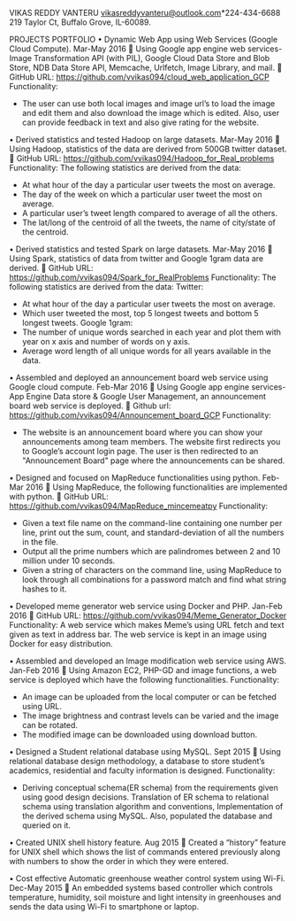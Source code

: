 VIKAS REDDY VANTERU
vikasreddyvanteru@outlook.com*224-434-6688
219 Taylor Ct, Buffalo Grove, IL-60089.

PROJECTS PORTFOLIO
•	Dynamic Web App using Web Services (Google Cloud Compute).		  Mar-May 2016
	Using Google app engine web services- Image Transformation API (with PIL), Google Cloud Data Store and Blob Store, NDB Data Store API, Memcache, Urlfetch, Image Library, and mail.
	GitHub URL: https://github.com/vvikas094/cloud_web_application_GCP
Functionality:
-	The user can use both local images and image url’s to load the image and edit them and also download the image which is edited. Also, user can provide feedback in text and also give rating for the website.

•	Derived statistics and tested Hadoop on large datasets.			               Mar-May 2016
	Using Hadoop, statistics of the data are derived from 500GB twitter dataset.
	GitHub URL: https://github.com/vvikas094/Hadoop_for_Real_problems
Functionality:
The following statistics are derived from the data:
-	At what hour of the day a particular user tweets the most on average.
-	The day of the week on which a particular user tweet the most on average.
-	A particular user’s tweet length compared to average of all the others. 
-	The lat/long of the centroid of all the tweets, the name of city/state of the centroid.  

•	Derived statistics and tested Spark on large datasets.				  Mar-May 2016
	Using Spark, statistics of data from twitter and Google 1gram data are derived.
	GitHub URL: https://github.com/vvikas094/Spark_for_RealProblems
Functionality:
The following statistics are derived from the data:
Twitter:
-	At what hour of the day a particular user tweets the most on average.
-	Which user tweeted the most, top 5 longest tweets and bottom 5 longest tweets.
Google 1gram:
-	The number of unique words searched in each year and plot them with year on x axis and number of words on y axis.
-	Average word length of all unique words for all years available in the data.

•	Assembled and deployed an announcement board web service using 
Google cloud compute.								   Feb-Mar 2016
	Using Google app engine services- App Engine Data store & Google User Management, an announcement board web service is deployed.
	Github url: https://github.com/vvikas094/Announcement_board_GCP
Functionality:
-	The website is an announcement board where you can show your announcements among team members. The website first redirects you to Google’s account login page. The user is then redirected to an "Announcement Board" page where the announcements can be shared.

•	Designed and focused on MapReduce functionalities using python.		   Feb-Mar 2016
	Using MapReduce, the following functionalities are implemented with python.
	GitHub URL: https://github.com/vvikas094/MapReduce_mincemeatpy
Functionality:
-	Given a text file name on the command-line containing one number per line, print out the sum, count, and standard-deviation of all the numbers in the file.
-	Output all the prime numbers which are palindromes between 2 and 10 million under 10 seconds.
-	Given a string of characters on the command line, using MapReduce to look through all combinations for a password match and find what string hashes to it.

•	Developed meme generator web service using Docker and PHP.	  		     Jan-Feb 2016
	GitHub URL: https://github.com/vvikas094/Meme_Generator_Docker
Functionality:
A web service which makes Meme’s using URL fetch and text given as text in address bar. The web service is kept in an image using Docker for easy distribution.

•	Assembled and developed an Image modification web service using AWS.	     Jan-Feb 2016
	Using Amazon EC2, PHP-GD and image functions, a web service is deployed which have the following functionalities.
Functionality:
-	An image can be uploaded from the local computer or can be fetched using URL.
-	The image brightness and contrast levels can be varied and the image can be rotated.
-	The modified image can be downloaded using download button.

•	Designed a Student relational database using MySQL.				          Sept 2015
	Using relational database design methodology, a database to store student’s academics, residential and faculty information is designed.
Functionality: 
-	Deriving conceptual schema(ER schema) from the requirements given using good design decisions. Translation of ER schema to relational schema using translation algorithm and conventions, Implementation of the derived schema using MySQL. Also, populated the database and queried on it.

•	Created UNIX shell history feature.							           Aug 2015
	Created a “history” feature for UNIX shell which shows the list of commands entered previously along with numbers to show the order in which they were entered.

•	Cost effective Automatic greenhouse weather control system using Wi-Fi.	  Dec-May 2015
	An embedded systems based controller which controls temperature, humidity, soil moisture and light intensity in greenhouses and sends the data using Wi-Fi to smartphone or laptop.
